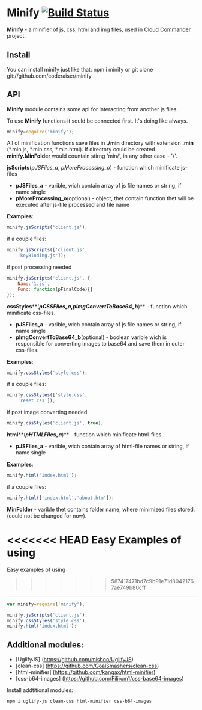 Minify [![Build Status](https://secure.travis-ci.org/coderaiser/cloudcmd.png?branch=master)](http://travis-ci.org/coderaiser/cloudcmd)
======

**Minify** - a minifier of js, css, html and img files,
used in [Cloud Commander](http://github.com/coderaiser/cloudcmd "Cloud Commander")
project.

Install
---------------
You can install minify just like that:
    npm i minify
or
    git clone git://github.com/coderaiser/minify

API
---------------
**Minify** module contains some api for interacting from another js files.

To use **Minify** functions it sould be connected first. It's doing like always.
```js
minify=require('minify');
```
All of minification functions save files in **./min** directory with extension **.min**
(*.min.js, *.min.css, *.min.html). If directory could be created **minify.MinFolder**
would countain stirng 'min/', in any other case - '/'.

**jsScripts**(*pJSFiles_a*, *pMoreProcessing_o*) - function which minificate js-files
 - **pJSFiles_a**                   - varible, wich contain array of js file
names or string, if name single
 - **pMoreProcessing_o**(optional)  - object, thet contain function thet will
be executed after js-file processed and file name

**Examples**:
```js
minify.jsScripts('client.js');
```
if a couple files:
```js
minify.jsScripts(['client.js',
    'keyBinding.js']);
```
if post processing needed 
```js
minify.jsScripts('client.js', {
    Name:'1.js',
    Func: function(pFinalCode){}
});
```
**cssStyles****(***pCSSFiles_a*,*pImgConvertToBase64_b***)** - function
which minificate css-files.
 - **pJSFiles_a**                   - varible, wich contain array of js file
names or string, if name single
 - **pImgConvertToBase64_b**(optional)  - boolean varible wich is responsible
for converting images to base64 and save them in outer css-files.

**Examples**:
```js
minify.cssStyles('style.css');
```    
if a couple files:
```js
minify.cssStyles(['style.css',
    'reset.css']);
```
if post image converting needed
```js
minify.cssStyles('client.js', true);
```    
**html****(***pHTMLFiles_a***)** - function which minificate html-files.
 - **pJSFiles_a**                   - varible, wich contain array of html-file names or string, if name single

**Examples**:
```js
minify.html('index.html');
```    
if a couple files:
```js
minify.html(['index.html','about.htm']);
```
**MinFolder** - varible thet contains folder name, where minimized files stored.
                (could not be changed for now).
                
<<<<<<< HEAD
Easy Examples of using
=======
Easy examples of using
>>>>>>> 587417471bd7c9b91e71d80421767ae749b80cff
---------------
```js
var minify=require('minify');

minify.jsScripts('client.js');
minify.cssStyles('style.css');
minify.html('index.html');
```
Additional modules:
---------------
- [UglifyJS] (https://github.com/mishoo/UglifyJS)
- [clean-css] (https://github.com/GoalSmashers/clean-css)
- [html-minifier] (https://github.com/kangax/html-minifier)
- [css-b64-images] (https://github.com/Filirom1/css-base64-images)

Install addtitional modules:

    npm i uglify-js clean-css html-minifier css-b64-images